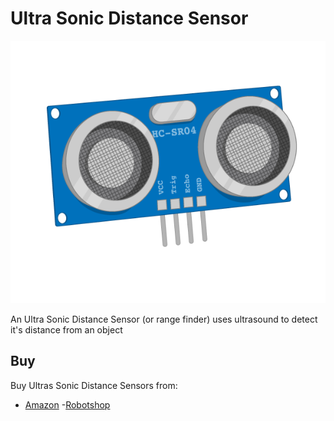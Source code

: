 # Ultra Sonic Distance Sensor

![Ultra Sonic Distance Sensor](ultrasonic-distance-sensor.png)

An Ultra Sonic Distance Sensor (or range finder) uses ultrasound to detect it's distance from an object

## Buy

Buy Ultras Sonic Distance Sensors from:

- [Amazon](http://www.amazon.co.uk/HC-SR04-Distance-Measuring-Transducer-Ultrasonic/dp/B00KKKT7YK)
-[Robotshop](http://www.robotshop.com/uk/hc-sr04-ultrasonic-range-finder.html)
